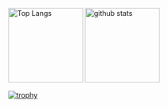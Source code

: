 <p align="left"> 
  <img alt="Top Langs" height="150px" src="https://github-readme-stats.vercel.app/api/top-langs/?username=funayamateppei&layout=compact&show_icons=true&theme=onedark" />
  <img alt="github stats" height="150px" src="https://github-readme-stats.vercel.app/api?username=funayamateppei&theme=onedark&show_icons=ture" />
</p>

[![trophy](https://github-profile-trophy.vercel.app/?username=funayamateppei)](https://github.com/funayamateppei/github-profile-trophy)
